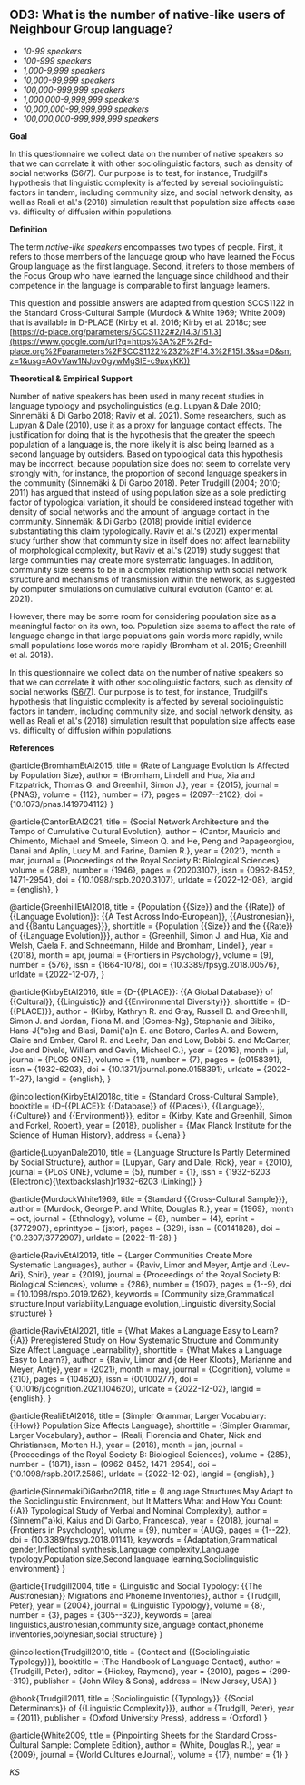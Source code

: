 
## OD3: What is the number of native-like users of Neighbour Group language?

- *10-99 speakers*
- *100-999 speakers*
- *1,000-9,999 speakers*
- *10,000-99,999 speakers*
- *100,000-999,999 speakers*
- *1,000,000-9,999,999 speakers*
- *10,000,000-99,999,999 speakers*
- *100,000,000-999,999,999 speakers*

**Goal**

In this questionnaire we collect data on the number of native speakers so that we can correlate it with other sociolinguistic factors, such as density of social networks (S6/7). Our purpose is to test, for instance, Trudgill's hypothesis that linguistic complexity is affected by several sociolinguistic factors in tandem, including community size, and social network density, as well as Reali et al.'s (2018) simulation result that population size affects ease vs. difficulty of diffusion within populations.



**Definition**

The term *native-like speakers* encompasses two types of people. First, it refers to those members of the language group who have learned the Focus Group language as the first language. Second, it refers to those members of the Focus Group who have learned the language since childhood and their competence in the language is comparable to first language learners.




This question and possible answers are adapted from question SCCS1122 in the Standard Cross-Cultural Sample (Murdock & White 1969; White 2009) that is available in D-PLACE (Kirby et al. 2016; Kirby et al. 2018c; see[ ](https://www.google.com/url?q=https%3A%2F%2Fd-place.org%2Fparameters%2FSCCS1122%232%2F14.3%2F151.3&sa=D&sntz=1&usg=AOvVaw1NJpvOgywMgSIE-c9pxyKK)[https://d-place.org/parameters/SCCS1122#2/14.3/151.3](https://www.google.com/url?q=https%3A%2F%2Fd-place.org%2Fparameters%2FSCCS1122%232%2F14.3%2F151.3&sa=D&sntz=1&usg=AOvVaw1NJpvOgywMgSIE-c9pxyKK))



**Theoretical & Empirical Support**

Number of native speakers has been used in many recent studies in language typology and psycholinguistics (e.g. Lupyan & Dale 2010; Sinnemäki & Di Garbo 2018; Raviv et al. 2021). Some researchers, such as Lupyan & Dale (2010), use it as a proxy for language contact effects. The justification for doing that is the hypothesis that the greater the speech population of a language is, the more likely it is also being learned as a second language by outsiders. Based on typological data this hypothesis may be incorrect, because population size does not seem to correlate very strongly with, for instance, the proportion of second language speakers in the community (Sinnemäki & Di Garbo 2018). Peter Trudgill (2004; 2010; 2011) has argued that instead of using population size as a sole predicting factor of typological variation, it should be considered instead together with density of social networks and the amount of language contact in the community. Sinnemäki & Di Garbo (2018) provide initial evidence substantiating this claim typologically. Raviv et al.'s (2021) experimental study further show that community size in itself does not affect learnability of morphological complexity, but Raviv et al.'s (2019) study suggest that large communities may create more systematic languages. In addition, community size seems to be in a complex relationship with social network structure and mechanisms of transmission within the network, as suggested by computer simulations on cumulative cultural evolution (Cantor et al. 2021).



However, there may be some room for considering population size as a meaningful factor on its own, too. Population size seems to affect the rate of language change in that large populations gain words more rapidly, while small populations lose words more rapidly (Bromham et al. 2015; Greenhill et al. 2018).



In this questionnaire we collect data on the number of native speakers so that we can correlate it with other sociolinguistic factors, such as density of social networks ([S6/7](https://www.google.com/url?q=https%3A%2F%2Fsites.google.com%2Fview%2Frs210205edomains-questionnaire%2Fhome%23h.19wgm7q3xh3a&sa=D&sntz=1&usg=AOvVaw2k4kLt4stwi_nPNTRWN3eN)). Our purpose is to test, for instance, Trudgill's hypothesis that linguistic complexity is affected by several sociolinguistic factors in tandem, including community size, and social network density, as well as Reali et al.'s (2018) simulation result that population size affects ease vs. difficulty of diffusion within populations.


**References**

@article{BromhamEtAl2015,
  title = {Rate of Language Evolution Is Affected by Population Size},
  author = {Bromham, Lindell and Hua, Xia and Fitzpatrick, Thomas G. and Greenhill, Simon J.},
  year = {2015},
  journal = {PNAS},
  volume = {112},
  number = {7},
  pages = {2097--2102},
  doi = {10.1073/pnas.1419704112}
}

@article{CantorEtAl2021,
  title = {Social Network Architecture and the Tempo of Cumulative Cultural Evolution},
  author = {Cantor, Mauricio and Chimento, Michael and Smeele, Simeon Q. and He, Peng and Papageorgiou, Danai and Aplin, Lucy M. and Farine, Damien R.},
  year = {2021},
  month = mar,
  journal = {Proceedings of the Royal Society B: Biological Sciences},
  volume = {288},
  number = {1946},
  pages = {20203107},
  issn = {0962-8452, 1471-2954},
  doi = {10.1098/rspb.2020.3107},
  urldate = {2022-12-08},
  langid = {english},
}

@article{GreenhillEtAl2018,
  title = {Population {{Size}} and the {{Rate}} of {{Language Evolution}}: {{A Test Across Indo-European}}, {{Austronesian}}, and {{Bantu Languages}}},
  shorttitle = {Population {{Size}} and the {{Rate}} of {{Language Evolution}}},
  author = {Greenhill, Simon J. and Hua, Xia and Welsh, Caela F. and Schneemann, Hilde and Bromham, Lindell},
  year = {2018},
  month = apr,
  journal = {Frontiers in Psychology},
  volume = {9},
  number = {576},
  issn = {1664-1078},
  doi = {10.3389/fpsyg.2018.00576},
  urldate = {2022-12-07},
}

@article{KirbyEtAl2016,
  title = {D-{{PLACE}}: {{A Global Database}} of {{Cultural}}, {{Linguistic}} and {{Environmental Diversity}}},
  shorttitle = {D-{{PLACE}}},
  author = {Kirby, Kathryn R. and Gray, Russell D. and Greenhill, Simon J. and Jordan, Fiona M. and {Gomes-Ng}, Stephanie and Bibiko, Hans-J{\"o}rg and Blasi, Dami{\'a}n E. and Botero, Carlos A. and Bowern, Claire and Ember, Carol R. and Leehr, Dan and Low, Bobbi S. and McCarter, Joe and Divale, William and Gavin, Michael C.},
  year = {2016},
  month = jul,
  journal = {PLOS ONE},
  volume = {11},
  number = {7},
  pages = {e0158391},
  issn = {1932-6203},
  doi = {10.1371/journal.pone.0158391},
  urldate = {2022-11-27},
  langid = {english},
}

@incollection{KirbyEtAl2018c,
  title = {Standard Cross-Cultural Sample},
  booktitle = {D-{{PLACE}}: {{Database}} of {{Places}}, {{Language}}, {{Culture}} and {{Environment}}},
  editor = {Kirby, Kate and Greenhill, Simon and Forkel, Robert},
  year = {2018},
  publisher = {Max Planck Institute for the Science of Human History},
  address = {Jena}
}

@article{LupyanDale2010,
  title = {Language Structure Is Partly Determined by Social Structure},
  author = {Lupyan, Gary and Dale, Rick},
  year = {2010},
  journal = {PLoS ONE},
  volume = {5},
  number = {1},
  issn = {1932-6203 (Electronic){\textbackslash}r1932-6203 (Linking)}
}

@article{MurdockWhite1969,
  title = {Standard {{Cross-Cultural Sample}}},
  author = {Murdock, George P. and White, Douglas R.},
  year = {1969},
  month = oct,
  journal = {Ethnology},
  volume = {8},
  number = {4},
  eprint = {3772907},
  eprinttype = {jstor},
  pages = {329},
  issn = {00141828},
  doi = {10.2307/3772907},
  urldate = {2022-11-28}
}

@article{RavivEtAl2019,
  title = {Larger Communities Create More Systematic Languages},
  author = {Raviv, Limor and Meyer, Antje and {Lev-Ari}, Shiri},
  year = {2019},
  journal = {Proceedings of the Royal Society B: Biological Sciences},
  volume = {286},
  number = {1907},
  pages = {1--9},
  doi = {10.1098/rspb.2019.1262},
  keywords = {Community size,Grammatical structure,Input variability,Language evolution,Linguistic diversity,Social structure}
}

@article{RavivEtAl2021,
  title = {What Makes a Language Easy to Learn? {{A}} Preregistered Study on How Systematic Structure and Community Size Affect Language Learnability},
  shorttitle = {What Makes a Language Easy to Learn?},
  author = {Raviv, Limor and {de Heer Kloots}, Marianne and Meyer, Antje},
  year = {2021},
  month = may,
  journal = {Cognition},
  volume = {210},
  pages = {104620},
  issn = {00100277},
  doi = {10.1016/j.cognition.2021.104620},
  urldate = {2022-12-02},
  langid = {english},
}

@article{RealiEtAl2018,
  title = {Simpler Grammar, Larger Vocabulary: {{How}} Population Size Affects Language},
  shorttitle = {Simpler Grammar, Larger Vocabulary},
  author = {Reali, Florencia and Chater, Nick and Christiansen, Morten H.},
  year = {2018},
  month = jan,
  journal = {Proceedings of the Royal Society B: Biological Sciences},
  volume = {285},
  number = {1871},
  issn = {0962-8452, 1471-2954},
  doi = {10.1098/rspb.2017.2586},
  urldate = {2022-12-02},
  langid = {english},
}

@article{SinnemakiDiGarbo2018,
  title = {Language Structures May Adapt to the Sociolinguistic Environment, but It Matters What and How You Count: {{A}} Typological Study of Verbal and Nominal Complexity},
  author = {Sinnem{\"a}ki, Kaius and Di Garbo, Francesca},
  year = {2018},
  journal = {Frontiers in Psychology},
  volume = {9},
  number = {AUG},
  pages = {1--22},
  doi = {10.3389/fpsyg.2018.01141},
  keywords = {Adaptation,Grammatical gender,Inflectional synthesis,Language complexity,Language typology,Population size,Second language learning,Sociolinguistic environment}
}

@article{Trudgill2004,
  title = {Linguistic and Social Typology: {{The Austronesian}} Migrations and Phoneme Inventories},
  author = {Trudgill, Peter},
  year = {2004},
  journal = {Linguistic Typology},
  volume = {8},
  number = {3},
  pages = {305--320},
  keywords = {areal linguistics,austronesian,community size,language contact,phoneme inventories,polynesian,social structure}
}

@incollection{Trudgill2010,
  title = {Contact and {{Sociolinguistic Typology}}},
  booktitle = {The Handbook of Language Contact},
  author = {Trudgill, Peter},
  editor = {Hickey, Raymond},
  year = {2010},
  pages = {299--319},
  publisher = {John Wiley \& Sons},
  address = {New Jersey, USA}
}

@book{Trudgill2011,
  title = {Sociolinguistic {{Typology}}: {{Social Determinants}} of {{Linguistic Complexity}}},
  author = {Trudgill, Peter},
  year = {2011},
  publisher = {Oxford University Press},
  address = {Oxford}
}

@article{White2009,
  title = {Pinpointing Sheets for the Standard Cross-Cultural Sample: Complete Edition},
  author = {White, Douglas R.},
  year = {2009},
  journal = {World Cultures eJournal},
  volume = {17},
  number = {1}
}



*KS*
